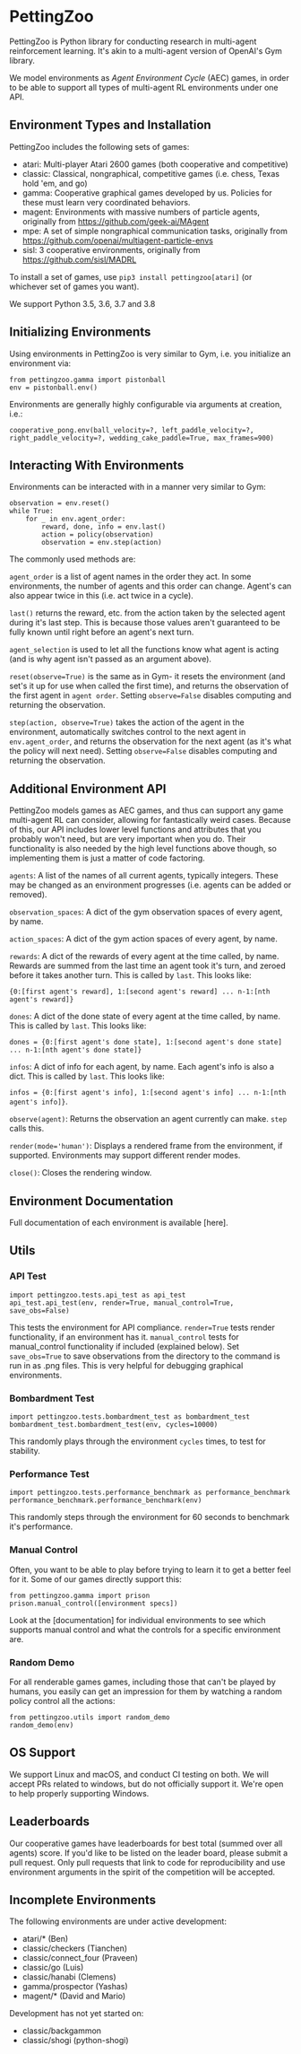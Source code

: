 # PettingZoo
PettingZoo is Python library for conducting research in multi-agent reinforcement learning. It's akin to a multi-agent version of OpenAI's Gym library.

We model environments as *Agent Environment Cycle* (AEC) games, in order to be able to support all types of multi-agent RL environments under one API.

## Environment Types and Installation

PettingZoo includes the following sets of games:

* atari: Multi-player Atari 2600 games (both cooperative and competitive)
* classic: Classical, nongraphical, competitive games (i.e. chess, Texas hold 'em, and go)
* gamma: Cooperative graphical games developed by us. Policies for these must learn very coordinated behaviors.
* magent: Environments with massive numbers of particle agents, originally from https://github.com/geek-ai/MAgent
* mpe: A set of simple nongraphical communication tasks, originally from https://github.com/openai/multiagent-particle-envs
* sisl: 3 cooperative environments, originally from https://github.com/sisl/MADRL

To install a set of games, use `pip3 install pettingzoo[atari]` (or whichever set of games you want).

We support Python 3.5, 3.6, 3.7 and 3.8


## Initializing Environments

Using environments in PettingZoo is very similar to Gym, i.e. you initialize an environment via:

```
from pettingzoo.gamma import pistonball
env = pistonball.env()
```

Environments are generally highly configurable via arguments at creation, i.e.:

```
cooperative_pong.env(ball_velocity=?, left_paddle_velocity=?,
right_paddle_velocity=?, wedding_cake_paddle=True, max_frames=900)
```

## Interacting With Environments
Environments can be interacted with in a manner very similar to Gym:

```
observation = env.reset()
while True:
    for _ in env.agent_order:
        reward, done, info = env.last()
        action = policy(observation)
        observation = env.step(action)
```

The commonly used methods are:

`agent_order` is a list of agent names in the order they act. In some environments, the number of agents and this order can change. Agent's can also appear twice in this (i.e. act twice in a cycle).

`last()` returns the reward, etc. from the action taken by the selected agent during it's last step. This is because those values aren't guaranteed to be fully known until right before an agent's next turn.

`agent_selection` is used to let all the functions know what agent is acting (and is why agent isn't passed as an argument above).

`reset(observe=True)` is the same as in Gym- it resets the environment (and set's it up for use when called the first time), and returns the observation of the first agent in `agent order`. Setting `observe=False` disables computing and returning the observation.

`step(action, observe=True)` takes the action of the agent in the environment, automatically switches control to the next agent in `env.agent_order`, and returns the observation for the next agent (as it's what the policy will next need). Setting `observe=False` disables computing and returning the observation.


## Additional Environment API

PettingZoo models games as AEC games, and thus can support any game multi-agent RL can consider, allowing for fantastically weird cases. Because of this, our API includes lower level functions and attributes that you probably won't need, but are very important when you do. Their functionality is also needed by the high level functions above though, so implementing them is just a matter of code factoring.

`agents`: A list of the names of all current agents, typically integers. These may be changed as an environment progresses (i.e. agents can be added or removed).

`observation_spaces`: A dict of the gym observation spaces of every agent, by name.

`action_spaces`: A dict of the gym action spaces of every agent, by name.

`rewards`: A dict of the rewards of every agent at the time called, by name. Rewards are summed from the last time an agent took it's turn, and zeroed before it takes another turn. This is called by `last`. This looks like:

`{0:[first agent's reward], 1:[second agent's reward] ... n-1:[nth agent's reward]}`

`dones`: A dict of the done state of every agent at the time called, by name. This is called by `last`. This looks like:

`dones = {0:[first agent's done state], 1:[second agent's done state] ... n-1:[nth agent's done state]}`

`infos`: A dict of info for each agent, by name. Each agent's info is also a dict. This is called by `last`. This looks like:

`infos = {0:[first agent's info], 1:[second agent's info] ... n-1:[nth agent's info]}`.

`observe(agent)`: Returns the observation an agent currently can make. `step` calls this.

`render(mode='human')`: Displays a rendered frame from the environment, if supported. Environments may support different render modes.

`close()`: Closes the rendering window.


## Environment Documentation

Full documentation of each environment is available [here].

## Utils

### API Test

```
import pettingzoo.tests.api_test as api_test
api_test.api_test(env, render=True, manual_control=True, save_obs=False)
```

This tests the environment for API compliance. `render=True` tests render functionality, if an environment has it. `manual_control` tests for manual_control functionality if included (explained below). Set `save_obs=True` to save observations from the directory to the command is run in as .png files. This is very helpful for debugging graphical environments.

### Bombardment Test

```
import pettingzoo.tests.bombardment_test as bombardment_test
bombardment_test.bombardment_test(env, cycles=10000)
```

This randomly plays through the environment `cycles` times, to test for stability.

### Performance Test

```
import pettingzoo.tests.performance_benchmark as performance_benchmark
performance_benchmark.performance_benchmark(env)
```

This randomly steps through the environment for 60 seconds to benchmark it's performance.

### Manual Control

Often, you want to be able to play before trying to learn it to get a better feel for it. Some of our games directly support this:

```
from pettingzoo.gamma import prison
prison.manual_control([environment specs])
```

Look at the [documentation] for individual environments to see which supports manual control and what the controls for a specific environment are.

### Random Demo

For all renderable games games, including those that can't be played by humans, you easily can get an impression for them by watching a random policy control all the actions:

```
from pettingzoo.utils import random_demo
random_demo(env)
```

## OS Support

We support Linux and macOS, and conduct CI testing on both. We will accept PRs related to windows, but do not officially support it. We're open to help properly supporting Windows.


## Leaderboards
Our cooperative games have leaderboards for best total (summed over all agents) score. If you'd like to be listed on the leader board, please submit a pull request. Only pull requests that link to code for reproducibility and use environment arguments in the spirit of the competition will be accepted.

## Incomplete Environments

The following environments are under active development:

* atari/* (Ben)
* classic/checkers (Tianchen)
* classic/connect_four (Praveen)
* classic/go (Luis)
* classic/hanabi (Clemens)
* gamma/prospector (Yashas)
* magent/* (David and Mario)

Development has not yet started on:

* classic/backgammon
* classic/shogi (python-shogi)
